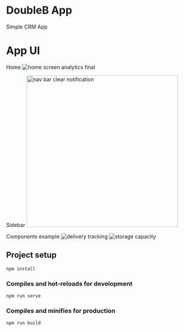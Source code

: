 # DoubleB App
Simple CRM App

# App UI
Home
![home screen analytics final](https://github.com/withapoll/DoubleB/assets/59768263/9cff7679-0a31-42bf-90e0-b2c486d68f05)


Sidebar
<img width="409" alt="nav bar clear notification" src="https://github.com/withapoll/DoubleB/assets/59768263/ca815675-24a7-4e43-8c8b-8a682913c59b">


Components example
![delivery tracking](https://github.com/withapoll/DoubleB/assets/59768263/b5e5a877-6a28-4627-b4c9-5828dafaffe7)
![storage capacity](https://github.com/withapoll/DoubleB/assets/59768263/b119ae83-36bc-46d0-8cfd-ac7f89707717)



## Project setup
```
npm install
```

### Compiles and hot-reloads for development
```
npm run serve
```

### Compiles and minifies for production
```
npm run build
```
